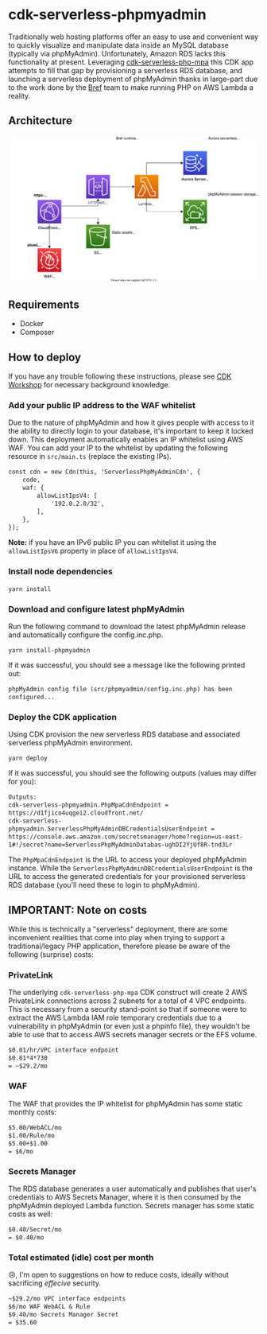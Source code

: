 # cdk-serverless-phpmyadmin

Traditionally web hosting platforms offer an easy to use and convenient way to quickly visualize and manipulate data inside an MySQL database (typically via phpMyAdmin).  Unfortunately, Amazon RDS lacks this functionality at present.  Leveraging [cdk-serverless-php-mpa](https://github.com/aaronbrighton/cdk-serverless-php-mpa) this CDK app attempts to fill that gap by provisioning a serverless RDS database, and launching a serverless deployment of phpMyAdmin thanks in large-part due to the work done by the [Bref](https://bref.sh/) team to make running PHP on AWS Lambda a reality.

## Architecture

![AWS Architecture Diagram](docs/complex-php-app-phpmyadmin.svg)

## Requirements

- Docker
- Composer

## How to deploy

If you have any trouble following these instructions, please see [CDK Workshop](https://cdkworkshop.com/) for necessary background knowledge.

### Add your public IP address to the WAF whitelist

Due to the nature of phpMyAdmin and how it gives people with access to it the ability to directly login to your database, it's important to keep it locked down.  This deployment automatically enables an IP whitelist using AWS WAF.  You can add your IP to the whitelist by updating the following resource in `src/main.ts` (replace the existing IPs).

```
const cdn = new Cdn(this, 'ServerlessPhpMyAdminCdn', {
    code,
    waf: {
        allowListIpsV4: [
            '192.0.2.0/32',
        ],
    },
});
```

**Note:** if you have an IPv6 public IP you can whitelist it using the `allowListIpsV6` property in place of `allowListIpsV4`.

### Install node dependencies

```
yarn install
```

### Download and configure latest phpMyAdmin

Run the following command to download the latest phpMyAdmin release and automatically configure the config.inc.php.

```
yarn install-phpmyadmin
```

If it was successful, you should see a message like the following printed out:

```
phpMyAdmin config file (src/phpmyadmin/config.inc.php) has been configured...
```

### Deploy the CDK application

Using CDK provision the new serverless RDS database and associated serverless phpMyAdmin environment.

```
yarn deploy
```

If it was successful, you should see the following outputs (values may differ for you):

```
Outputs:
cdk-serverless-phpmyadmin.PhpMpaCdnEndpoint = https://d1fjico4uqgei2.cloudfront.net/
cdk-serverless-phpmyadmin.ServerlessPhpMyAdminDBCredentialsUserEndpoint = https://console.aws.amazon.com/secretsmanager/home?region=us-east-1#!/secret?name=ServerlessPhpMyAdminDatabas-ughDI2YjUf8R-tnd3Lr
```

The `PhpMpaCdnEndpoint` is the URL to access your deployed phpMyAdmin instance.  While the `ServerlessPhpMyAdminDBCredentialsUserEndpoint` is the URL to access the generated credentials for your provisioned serverless RDS database (you'll need these to login to phpMyAdmin).

## IMPORTANT: Note on costs

While this is technically a "serverless" deployment, there are some inconvenient realities that come into play when trying to support a traditional/legacy PHP application, therefore please be aware of the following (surprise) costs:

### PrivateLink

The underlying `cdk-serverless-php-mpa` CDK construct will create 2 AWS PrivateLink connections across 2 subnets for a total of 4 VPC endpoints.  This is necessary from a security stand-point so that if someone were to extract the AWS Lambda IAM role temporary credentials due to a vulnerability in phpMyAdmin (or even just a phpinfo file), they wouldn't be able to use that to access AWS secrets manager secrets or the EFS volume.

```
$0.01/hr/VPC interface endpoint
$0.01*4*730
= ~$29.2/mo
```

### WAF

The WAF that provides the IP whitelist for phpMyAdmin has some static monthly costs:

```
$5.00/WebACL/mo
$1.00/Rule/mo
$5.00+$1.00
= $6/mo
```

### Secrets Manager

The RDS database generates a user automatically and publishes that user's credentials to AWS Secrets Manager, where it is then consumed by the phpMyAdmin deployed Lambda function.  Secrets manager has some static costs as well:

```
$0.40/Secret/mo
= $0.40/mo
```

### Total estimated (idle) cost per month

:cry:, I'm open to suggestions on how to reduce costs, ideally without sacrificing *effecive* security.

```
~$29.2/mo VPC interface endpoints
$6/mo WAF WebACL & Rule
$0.40/mo Secrets Manager Secret
= $35.60
```
